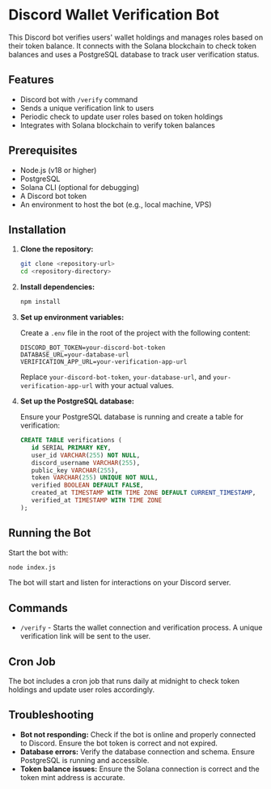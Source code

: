 # Discord Wallet Verification Bot

This Discord bot verifies users' wallet holdings and manages roles based on their token balance. It connects with the Solana blockchain to check token balances and uses a PostgreSQL database to track user verification status.

## Features

- Discord bot with `/verify` command
- Sends a unique verification link to users
- Periodic check to update user roles based on token holdings
- Integrates with Solana blockchain to verify token balances

## Prerequisites

- Node.js (v18 or higher)
- PostgreSQL
- Solana CLI (optional for debugging)
- A Discord bot token
- An environment to host the bot (e.g., local machine, VPS)

## Installation

1. **Clone the repository:**

   ```bash
   git clone <repository-url>
   cd <repository-directory>
   ```

2. **Install dependencies:**

   ```bash
   npm install
   ```

3. **Set up environment variables:**

   Create a `.env` file in the root of the project with the following content:

   ```env
   DISCORD_BOT_TOKEN=your-discord-bot-token
   DATABASE_URL=your-database-url
   VERIFICATION_APP_URL=your-verification-app-url
   ```

   Replace `your-discord-bot-token`, `your-database-url`, and `your-verification-app-url` with your actual values.

4. **Set up the PostgreSQL database:**

   Ensure your PostgreSQL database is running and create a table for verification:

   ```sql
   CREATE TABLE verifications (
      id SERIAL PRIMARY KEY,
      user_id VARCHAR(255) NOT NULL,
      discord_username VARCHAR(255),
      public_key VARCHAR(255),
      token VARCHAR(255) UNIQUE NOT NULL,
      verified BOOLEAN DEFAULT FALSE,
      created_at TIMESTAMP WITH TIME ZONE DEFAULT CURRENT_TIMESTAMP,
      verified_at TIMESTAMP WITH TIME ZONE
   );

   ```

## Running the Bot

Start the bot with:

```bash
node index.js
```

The bot will start and listen for interactions on your Discord server.

## Commands

- `/verify` - Starts the wallet connection and verification process. A unique verification link will be sent to the user.

## Cron Job

The bot includes a cron job that runs daily at midnight to check token holdings and update user roles accordingly.

## Troubleshooting

- **Bot not responding:** Check if the bot is online and properly connected to Discord. Ensure the bot token is correct and not expired.
- **Database errors:** Verify the database connection and schema. Ensure PostgreSQL is running and accessible.
- **Token balance issues:** Ensure the Solana connection is correct and the token mint address is accurate.